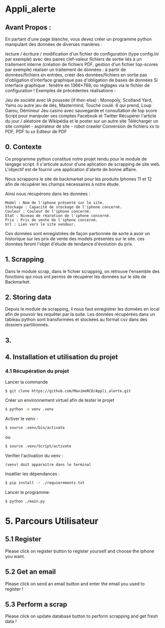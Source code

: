 # Appli_alerte

## Avant Propos : 
En partant d'une page blanche, vous devez créer un programme python manipulant des données de diverses manières :

lecture / écriture / modification d'un fichier de configuration (type config.ini par exemple) avec des paires clef-valeur
fichiers de sortie liés à un traitement interne (création de fichiers PDF, gestion d'un fichier top-scores par exemple)
réaliser un traitement de données : à partir de données/fichiers en entrées, créer des données/fichiers en sortie
pas d'obligation d'interface graphique
pas d'obligation de bases de données
Si interface graphique : fenêtre en 1366*768, ou réglages via le fichier de configuration !
Exemples de précédentes réalisations :

Jeu de société avec IA poussée (if then else) : Monopoly, Scotland Yard, Yams ou autre jeu de dés, Mastermind, Touché coulé. 6 qui prend, Loup Garou, Démineur
Jeu casino avec sauvegarde et consultation de top score
Script pour manipuler ses comptes Facebook et Twitter
Récupérer l'article du jour / aléatoire de Wikipédia et le poster sur un autre site
Télécharger un site complet - aspirateur de site - robot crawler
Conversion de fichiers xx to PDF, PDF to xx
Editeur de PDF

## 0. Contexte

Ce programme python constitue notre projet rendu pour le module de langage script.
Il s'articule autour d'une aplication de scrapping de site web. L'objectif est de
fournir une application d'alerte de bonne affaire. 

Nous scrappons le site de backmarket pour les produits Iphones 11 et 12
afin de récupérer les champs nécessaires à notre étude.

Ainsi nous récupérons dans les données :
    
    Model : Nom de l'iphone présenté sur le site.
    Stockage : Capacité de stockage de l'iphone concerné.
    Couleur : Couleur de l'iphone concerné.
    Etat : Niveau de réaration de l'iphone concerné.
    Prix : Prix de vente de l'iphone concerné.
    Url : Lien vers le site vendeur.

Ces données sont enregistrées de façon partionnée de sorte à avoir 
un historique sur les prix de vente des models présentés sur le site.
ces données feront l'objet d'étude de tendance d'évolution du prix.

## 1. Scrapping

Dans le module scrap, dans le fichier scrapping, on retrouve l'ensemble des 
fonctions qui nous ont permis de récupérer les données sur le site de 
Backmarket.

## 2. Storing data

Depuis le module de scrapping, il nous faut enregistrer les 
données en local afin de pouvoir les requêter par la suite.
Les données récupérées dans un tableau python sont transformées et 
stockées au format csv dans des dossiers partitionnés.

## 3. 

## 4. Installation et utilisation du projet

### 4.1 Récupération du projet

Lancer la commande 
```bash
$ git clone https://github.com/MaximeRCD/Appli_alerte.git
 ```    

Créer un environnement virtuel afin de tester le projet
```bash
$ python -m venv .venv
```
Activer le venv : 
```bash
$ source .venv/bin/activate 
 ```    
ou 
 ```bash
$ source .venv/Script/activate
 ```    
Verifier l'activation du venv :
    
    (venv) doit apparaitre dans le terminal

Insatller les dépendances : 
```bash
$ pip install -r ./requierements.txt
 ```    
Lancer le programme:
```bash
$ python ./main.py
 ```    

# 5. Parcours Utilisateur
## 5.1 Register

Please click on register button to register yourself and choose the iphone you want.

## 5.2 Get an email

Please click on send an email button and enter the email you used to register !

## 5.3 Perform a scrap

Please click on update database button to perform scrapping and get fresh data !


